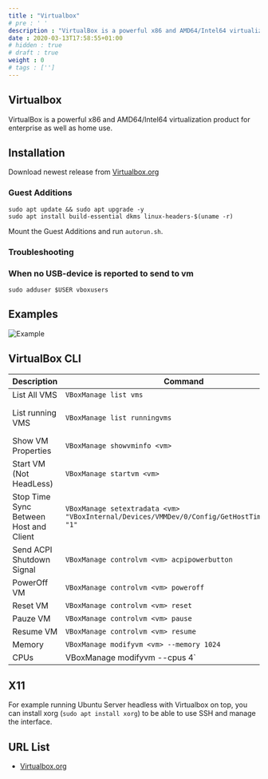 ```yaml
---
title : "Virtualbox"
# pre : ' '
description : "VirtualBox is a powerful x86 and AMD64/Intel64 virtualization product for enterprise as well as home use."
date : 2020-03-13T17:58:55+01:00
# hidden : true
# draft : true
weight : 0
# tags : ['']
---
```


## Virtualbox

VirtualBox is a powerful x86 and AMD64/Intel64 virtualization product for enterprise as well as home use.

## Installation

Download newest release from [Virtualbox.org](https://www.virtualbox.org/wiki/Downloads)

### Guest Additions

```plain
sudo apt update && sudo apt upgrade -y
sudo apt install build-essential dkms linux-headers-$(uname -r)
```

Mount the Guest Additions and run `autorun.sh`.

### Troubleshooting

### When no USB-device is reported to send to vm

```plain
sudo adduser $USER vboxusers
```

## Examples

![Example](images/example.png)

## VirtualBox CLI

| Description                            | Command                                                                                       | Option(s)             |
| -------------------------------------- | --------------------------------------------------------------------------------------------- | --------------------- |
| List All VMS                           | `VBoxManage list vms`                                                                         | -                     |
| List running VMS                       | `VBoxManage list runningvms`                                                                  | More details add `-l` |
| Show VM Properties                     | `VBoxManage showvminfo <vm>`                                                                  | -                     |
| Start VM (Not HeadLess)                | `VBoxManage startvm <vm>`                                                                     | `--type headless`     |
| Stop Time Sync Between Host and Client | `VBoxManage setextradata <vm> "VBoxInternal/Devices/VMMDev/0/Config/GetHostTimeDisabled" "1"` | -                     |
| Send ACPI Shutdown Signal              | `VBoxManage controlvm <vm> acpipowerbutton`                                                   | -                     |
| PowerOff VM                            | `VBoxManage controlvm <vm> poweroff`                                                          | -                     |
| Reset VM                               | `VBoxManage controlvm <vm> reset`                                                             | -                     |
| Pauze VM                               | `VBoxManage controlvm <vm> pause`                                                             | -                     |
| Resume VM                              | `VBoxManage controlvm <vm> resume`                                                            | -                     |
| Memory                                 | `VBoxManage modifyvm <vm> --memory 1024`                                                      | -                     |
| CPUs                                   | VBoxManage modifyvm <vm> --cpus 4`                                                            | -                     |

## X11

For example running Ubuntu Server headless with Virtualbox on top, you can install xorg (`sudo apt install xorg`) to be able to use SSH and manage the interface.

## URL List

* [Virtualbox.org](https://www.virtualbox.org/)
